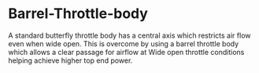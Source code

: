 # Barrel-Throttle-body
A standard butterfly throttle body has a central axis which restricts air flow even when wide open. This is overcome by using a barrel throttle body which allows 
a clear passage for airflow at Wide open throttle conditions helping achieve higher top end power. 
